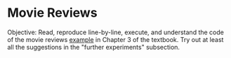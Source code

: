 # Movie Reviews
Objective: Read, reproduce line-by-line, execute, and understand the code of the movie reviews [example](https://github.com/fchollet/deep-learning-with-python-notebooks/blob/master/first_edition/3.5-classifying-movie-reviews.ipynb) in Chapter 3 of the textbook. Try out at least all the suggestions in the "further experiments" subsection.
